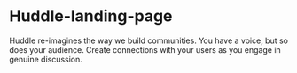 # Huddle-landing-page
Huddle re-imagines the way we build communities. You have  a voice, but so does your audience. Create connections with your users as you engage in genuine discussion.
